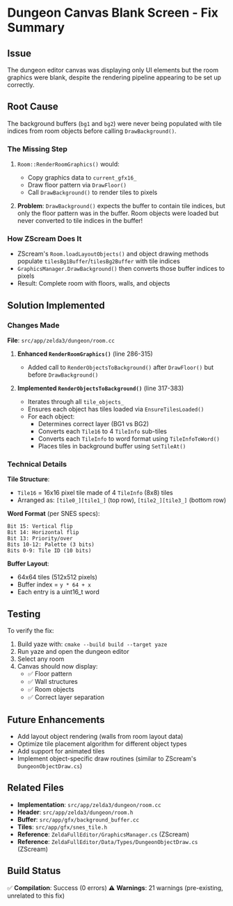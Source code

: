 # Dungeon Canvas Blank Screen - Fix Summary

## Issue
The dungeon editor canvas was displaying only UI elements but the room graphics were blank, despite the rendering pipeline appearing to be set up correctly.

## Root Cause
The background buffers (`bg1` and `bg2`) were never being populated with tile indices from room objects before calling `DrawBackground()`. 

### The Missing Step
1. `Room::RenderRoomGraphics()` would:
   - Copy graphics data to `current_gfx16_`
   - Draw floor pattern via `DrawFloor()`
   - Call `DrawBackground()` to render tiles to pixels

2. **Problem**: `DrawBackground()` expects the buffer to contain tile indices, but only the floor pattern was in the buffer. Room objects were loaded but never converted to tile indices in the buffer!

### How ZScream Does It
- ZScream's `Room.loadLayoutObjects()` and object drawing methods populate `tilesBg1Buffer`/`tilesBg2Buffer` with tile indices
- `GraphicsManager.DrawBackground()` then converts those buffer indices to pixels
- Result: Complete room with floors, walls, and objects

## Solution Implemented

### Changes Made

**File**: `src/app/zelda3/dungeon/room.cc`

1. **Enhanced `RenderRoomGraphics()`** (line 286-315)
   - Added call to `RenderObjectsToBackground()` after `DrawFloor()` but before `DrawBackground()`

2. **Implemented `RenderObjectsToBackground()`** (line 317-383)
   - Iterates through all `tile_objects_`
   - Ensures each object has tiles loaded via `EnsureTilesLoaded()`
   - For each object:
     - Determines correct layer (BG1 vs BG2)
     - Converts each `Tile16` to 4 `TileInfo` sub-tiles
     - Converts each `TileInfo` to word format using `TileInfoToWord()`
     - Places tiles in background buffer using `SetTileAt()`

### Technical Details

**Tile Structure**:
- `Tile16` = 16x16 pixel tile made of 4 `TileInfo` (8x8) tiles
- Arranged as: `[tile0_][tile1_]` (top row), `[tile2_][tile3_]` (bottom row)

**Word Format** (per SNES specs):
```
Bit 15: Vertical flip
Bit 14: Horizontal flip  
Bit 13: Priority/over
Bits 10-12: Palette (3 bits)
Bits 0-9: Tile ID (10 bits)
```

**Buffer Layout**:
- 64x64 tiles (512x512 pixels)
- Buffer index = `y * 64 + x`
- Each entry is a uint16_t word

## Testing

To verify the fix:
1. Build yaze with: `cmake --build build --target yaze`
2. Run yaze and open the dungeon editor
3. Select any room
4. Canvas should now display:
   - ✅ Floor pattern
   - ✅ Wall structures
   - ✅ Room objects
   - ✅ Correct layer separation

## Future Enhancements

- Add layout object rendering (walls from room layout data)
- Optimize tile placement algorithm for different object types
- Add support for animated tiles
- Implement object-specific draw routines (similar to ZScream's `DungeonObjectDraw.cs`)

## Related Files

- **Implementation**: `src/app/zelda3/dungeon/room.cc`
- **Header**: `src/app/zelda3/dungeon/room.h`
- **Buffer**: `src/app/gfx/background_buffer.cc`
- **Tiles**: `src/app/gfx/snes_tile.h`
- **Reference**: `ZeldaFullEditor/GraphicsManager.cs` (ZScream)
- **Reference**: `ZeldaFullEditor/Data/Types/DungeonObjectDraw.cs` (ZScream)

## Build Status

✅ **Compilation**: Success (0 errors)
⚠️ **Warnings**: 21 warnings (pre-existing, unrelated to this fix)

